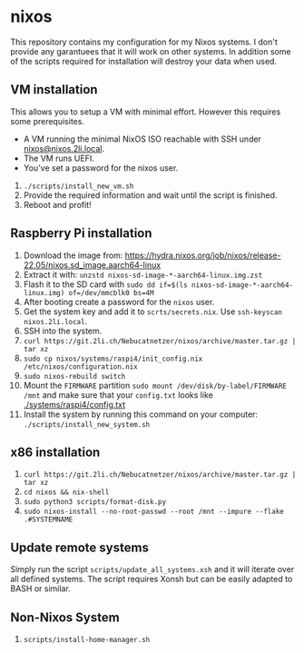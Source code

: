 # nixos

This repository contains my configuration for my Nixos systems.
I don't provide any garantuees that it will work on other systems.
In addition some of the scripts required for installation will destroy your data when used.

## VM installation

This allows you to setup a VM with minimal effort.
However this requires some prerequisites.

- A VM running the minimal NixOS ISO reachable with SSH under nixos@nixos.2li.local.
- The VM runs UEFI.
- You've set a password for the nixos user.

1. `./scripts/install_new_vm.sh`
2. Provide the required information and wait until the script is finished.
3. Reboot and profit!

## Raspberry Pi installation

1. Download the image from: https://hydra.nixos.org/job/nixos/release-22.05/nixos.sd_image.aarch64-linux
2. Extract it with: `unzstd nixos-sd-image-*-aarch64-linux.img.zst`
3. Flash it to the SD card with `sudo dd if=$(ls
   nixos-sd-image-*-aarch64-linux.img) of=/dev/mmcblk0 bs=4M`
4. After booting create a password for the `nixos` user.
5. Get the system key and add it to `scrts/secrets.nix`. Use `ssh-keyscan
   nixos.2li.local`.
6. SSH into the system.
7. `curl https://git.2li.ch/Nebucatnetzer/nixos/archive/master.tar.gz | tar xz`
8. `sudo cp nixos/systems/raspi4/init_config.nix /etc/nixos/configuration.nix`
9. `sudo nixos-rebuild switch`
10. Mount the `FIRMWARE` partition `sudo mount /dev/disk/by-label/FIRMWARE /mnt`
   and make sure that your `config.txt` looks like [./systems/raspi4/config.txt](./systems/raspi4/config.txt)
11. Install the system by running this command on your computer:
    `./scripts/install_new_system.sh`

## x86 installation

1. `curl https://git.2li.ch/Nebucatnetzer/nixos/archive/master.tar.gz | tar xz`
2. `cd nixos && nix-shell`
3. `sudo python3 scripts/format-disk.py`
4. `sudo nixos-install --no-root-passwd --root /mnt --impure --flake .#SYSTEMNAME`

## Update remote systems

Simply run the script `scripts/update_all_systems.xsh` and it will iterate over
all defined systems.
The script requires Xonsh but can be easily adapted to BASH or similar.

## Non-Nixos System

1. `scripts/install-home-manager.sh`
